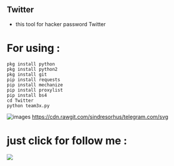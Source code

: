 ## Twitter
  
  - this tool for hacker password Twitter
  
  
  
# For using :
 ````
 pkg install python
 pkg install python2
 pkg install git
 pip install requests
 pip install mechanize
 pip install proxylist
 pip install bs4
 cd Twitter
 python team3x.py
 ````
 
![images](https://user-images.githubusercontent.com/70316694/100490766-0a3e2180-312f-11eb-8026-2eb584ba452d.png)
https://cdn.rawgit.com/sindresorhus/telegram.com/svg
#  just click for follow me : 

 <p><a href="https://t.me/iiwiw"><img src="https://img.shields.io/endpoint?url=<![telegram](https://user-images.githubusercontent.com/70316694/100491006-8a658680-3131-11eb-8ea6-ad8aceed17ab.jpg)

>&style<STYLE>"

